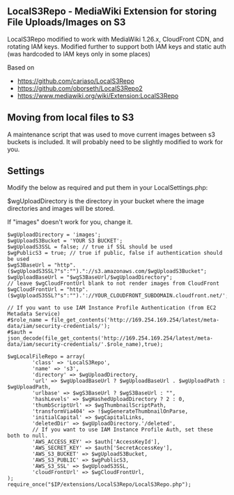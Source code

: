 ## LocalS3Repo - MediaWiki Extension for storing File Uploads/Images on S3

LocalS3Repo modified to work with MediaWiki 1.26.x, CloudFront CDN, and rotating IAM keys.
Modified further to support both IAM keys and static auth (was hardcoded to IAM keys only in some places)

Based on
* https://github.com/cariaso/LocalS3Repo
* https://github.com/oborseth/LocalS3Repo2
* https://www.mediawiki.org/wiki/Extension:LocalS3Repo
	
## Moving from local files to S3

A maintenance script that was used to move current images between s3 buckets is included.
It will probably need to be slightly modified to work for you.

## Settings

Modify the below as required and put them in your LocalSettings.php:

$wgUploadDirectory is the directory in your bucket where the image directories and images will be stored.

If "images" doesn't work for you, change it.

```
$wgUploadDirectory = 'images';
$wgUploadS3Bucket = 'YOUR S3 BUCKET';
$wgUploadS3SSL = false; // true if SSL should be used
$wgPublicS3 = true; // true if public, false if authentication should be used
$wgS3BaseUrl = "http".($wgUploadS3SSL?"s":"")."://s3.amazonaws.com/$wgUploadS3Bucket";
$wgUploadBaseUrl = "$wgS3BaseUrl/$wgUploadDirectory";
// leave $wgCloudFrontUrl blank to not render images from CloudFront
$wgCloudFrontUrl = "http".($wgUploadS3SSL?"s":"").'://YOUR_CLOUDFRONT_SUBDOMAIN.cloudfront.net/';

// If you want to use IAM Instance Profile Authentication (from EC2 Metadata Service)
#$role_name = file_get_contents('http://169.254.169.254/latest/meta-data/iam/security-credentials/');
#$auth = json_decode(file_get_contents('http://169.254.169.254/latest/meta-data/iam/security-credentials/'.$role_name),true);

$wgLocalFileRepo = array(
        'class' => 'LocalS3Repo',
        'name' => 's3',
        'directory' => $wgUploadDirectory,
        'url' => $wgUploadBaseUrl ? $wgUploadBaseUrl . $wgUploadPath : $wgUploadPath,
        'urlbase' => $wgS3BaseUrl ? $wgS3BaseUrl : "",
        'hashLevels' => $wgHashedUploadDirectory ? 2 : 0,
        'thumbScriptUrl' => $wgThumbnailScriptPath,
        'transformVia404' => !$wgGenerateThumbnailOnParse,
        'initialCapital' => $wgCapitalLinks,
        'deletedDir' => $wgUploadDirectory.'/deleted',
        // If you want to use IAM Instance Profile Auth, set these both to null.
        'AWS_ACCESS_KEY' => $auth['AccessKeyId'],
        'AWS_SECRET_KEY' => $auth['SecretAccessKey'],
        'AWS_S3_BUCKET' => $wgUploadS3Bucket,
        'AWS_S3_PUBLIC' => $wgPublicS3,
        'AWS_S3_SSL' => $wgUploadS3SSL,
        'cloudFrontUrl' => $wgCloudFrontUrl,
);
require_once("$IP/extensions/LocalS3Repo/LocalS3Repo.php");
```
